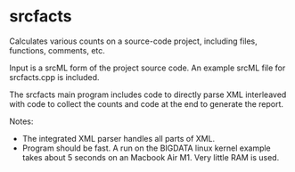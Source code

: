 # srcfacts

Calculates various counts on a source-code project, including files, functions,
comments, etc.

Input is a srcML form of the project source code. An example srcML file for srcfacts.cpp
is included.

The srcfacts main program includes code to directly parse XML interleaved with code
to collect the counts and code at the end to generate the report.

Notes:
* The integrated XML parser handles all parts of XML.
* Program should be fast. A run on the BIGDATA linux kernel example takes about 5 seconds
on an Macbook Air M1. Very little RAM is used.
